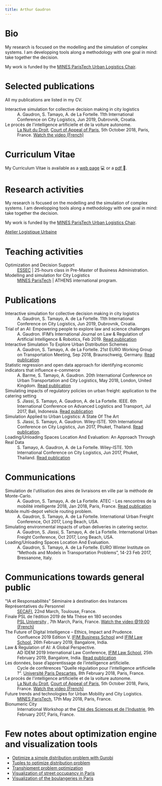 ```yaml
---
title: Arthur Gaudron
---
```


<!---
# City Logistics Workshop
<a href="https://goo.gl/forms/jSA89ceB7Ey3r1Di2">=> Surveys</a>
<a href="https://cloud.mines-paristech.fr/index.php/s/aUa0t1EsSwVJ5Ss">=> Slides</a>
<a href="https://mybinder.org/v2/gh/arthurgaudron/workshop_city_logistics/master">=> Binder</a>--->

# Bio
My research is focused on the modelling and the simulation of complex systems. I am developping tools along a methodology with one goal in mind: take together the decision. 

My work is funded by the [MINES ParisTech Urban Logistics Chair](http://chairelogistiqueurbaine.fr/).

# Selected publications
All my publications are listed in my CV.

<dl>
<dt>Interactive simulation for collective decision making in city logistics</dt>
<dd>A. Gaudron, S. Tamayo, A. de La Fortelle. 11th International Conference on City Logistics, Jun 2019, Dubrovnik, Croatia. </dd>
  
<dt>Le procès de l'intelligence artificielle et de la voiture autonome.</dt>
<dd> <a href="https://www.lanuitdudroit.fr/">La Nuit du Droit</a>, <a href="https://www.cours-appel.justice.fr/paris">Court of Appeal of Paris</a>, 5th October 2018, Paris, France. <a href="https://www.facebook.com/dalloz.editions/videos/256962881513417/">Watch the video (French)</a></dd> 
</dl>

# Curriculum Vitae
My Curriculum Vitae is available as a [web page](https://arthurgaudron.github.io/cv/cv.html) :computer: or a [pdf ](https://arthurgaudron.github.io/cv/Arthur_Gaudron_CV.pdf):page_with_curl:.


# Research activities

My research is focused on the modelling and the simulation of complex systems. I am developping tools along a methodology with one goal in mind: take together the decision. 

My work is funded by the [MINES ParisTech Urban Logistics Chair](http://chairelogistiqueurbaine.fr/).

<a href="https://github.com/arthurgaudron/workshop_city_logistics">Atelier Logistique Urbaine</a>

# Teaching activities

<dl>
<dt>Optimization and Decision Support</dt>
<dd> <a href="http://www.essec.edu/fr/">ESSEC</a>  | 25-hours class in Pre-Master of Business Administration.</dd>
<dt>Modelling and simulation for City Logistics</dt>
<dd><a href="http://www.mines-paristech.fr/">MINES ParisTech</a> | ATHENS international program. </dd>
</dl>

# Publications 
<dl>
  
<dt>Interactive simulation for collective decision making in city logistics</dt>
<dd>A. Gaudron, S. Tamayo,  A. de La Fortelle. 11th International Conference on City Logistics, Jun 2019, Dubrovnik, Croatia. </dd>
  
<dt>Trial of an AI: Empowering people to explore law and science challenges</dt>
<dd> A. Gaudron. IFIM’s International Journal on Law & Regulation of Artificial Intelligence & Robotics, Feb 2019. <a href="https://hal.archives-ouvertes.fr/hal-02055595">Read publication</a> </dd>

<dt>Interactive Simulation To Explore Urban Distribution Schemes</dt>
<dd>A. Gaudron, S. Tamayo, A. de La Fortelle. 21st EURO Working Group on Transportation Meeting, Sep 2018, Braunschweig, Germany. <a href="https://doi.org/10.1016/j.trpro.2018.12.168">Read publication</a></dd>

<dt>Statistic regression and open data approach for identifying economic indicators that influence e-commerce</dt>
<dd>A. Barme, S. Tamayo, A. Gaudron.  20th International Conference on Urban Transportation and City Logistics, May 2018, London, United Kingdom. <a href="https://hal.archives-ouvertes.fr/hal-01790991">Read publication</a></dd>

<dt>Simulating impacts of regulatory policies on urban freight: application to the catering setting</dt>
<dd>S. Jlassi, S. Tamayo, A. Gaudron, A. de La Fortelle.  IEEE. 6th International Conference on Advanced Logistics and Transport, Jul 2017, Bali, Indonesia. <a href="https://doi.org/10.1109/ICAdLT.2017.8547005">Read publication</a></dd>

<dt>Simulation Applied to Urban Logistics: A State Of The Art</dt>
<dd>S. Jlassi, S. Tamayo, A. Gaudron.  Wiley-ISTE. 10th International Conference on City Logistics, Jun 2017, Phuket, Thailand. <a href="https://hal.archives-ouvertes.fr/hal-01541556/">Read publication</a>.</dd>

<dt>Loading/Unloading Spaces Location And Evaluation: An Approach Through Real Data</dt>
<dd>S. Tamayo, A. Gaudron, A. de La Fortelle.  Wiley-ISTE. 10th International Conference on City Logistics, Jun 2017, Phuket, Thailand. <a href="https://hal.archives-ouvertes.fr/hal-01541501/">Read publication</a></dd>
</dl>

# Communications
<dl>
<dt>Simulation de l'utilisation des aires de livraisons en ville par la méthode de Monte-Carlo.</dt>
<dd>A. Gaudron, S. Tamayo, A. de La Fortelle. ATEC - Les rencontres de la mobilité intelligente 2018, Jan 2018, Paris, France. <a href="https://hal.archives-ouvertes.fr/hal-01980261">Read publication</a></dd>
<dt>Mobile multi-depot vehicle routing problem.</dt> 
<dd>A. Gaudron, S. Tamayo, A. de La Fortelle. International Urban Freight Conference, Oct 2017, Long Beach, USA.</dd>
<dt>Simulating environmental impacts of urban deliveries in catering sector.</dt> 
<dd>A. Gaudron, S. Jlassi, S. Tamayo, A. de La Fortelle. International Urban Freight Conference, Oct 2017, Long Beach, USA.</dd>
<dt>Loading/Unloading Spaces Location And Evaluation.</dt> 
<dd>A. Gaudron, S. Tamayo, A. de La Fortelle. EURO Winter Institute on “Methods and Models in Transportation Problems”, 14-23 Feb 2017, Bressanone, Italy.</dd>
</dl>


# Communications towards general public
<dl>

<dt>"IA et Responsabilités" Séminaire à destination des Instances Représentatives du Personnel</dt>
<dd><a href="http://www.secafi.com/">SECAFI</a>, 22nd March, Toulouse, France.</dd>
  
<dt>Finale PSL de l’édition 2019 de Ma Thèse en 180 secondes</dt>
<dd><a href="https://www.psl.eu/">PSL University</a> , 7th March, Paris, France. <a href="https://www.facebook.com/PSLuniv/videos/2254125644875904/">Watch the video @19:00 (French)</a></dd>
  
<dt>The Future of Digital Intelligence – Ethics, Impact and Prudence.</dt>
<dd>Confluence 2019 Edition V.   <a href="http://ifimbschool.com/">IFIM Business School</a>   and <a href="http://www.ifimlawcollege.com/">IFIM Law School</a>, 26th February 2019, Bangalore, India.</dd>

<dt>Law & Regulation of AI: A Global Perspective.</dt>
<dd>AD IDEM 2019 International Law Conference,  <a href="http://www.ifimlawcollege.com/">IFIM Law School</a>, 25th February 2019, Bangalore, India. <a href="https://hal.archives-ouvertes.fr/hal-02055595">Read publication</a>
</dd>

<dt>Les données, base d’apprentissage de l’intelligence artificielle.</dt>
<dd>Cycle de conférences "Quelle régulation pour l'intelligence artificielle ?". <a href="https://www.parisdescartes.fr/">Université Paris Descartes</a>, 8th February 2018, Paris, France.</dd>

<dt>Le procès de l'intelligence artificielle et de la voiture autonome.</dt>
<dd> <a href="https://www.lanuitdudroit.fr/">La Nuit du Droit</a>, <a href="https://www.cours-appel.justice.fr/paris">Court of Appeal of Paris</a>, 5th October 2018, Paris, France. <a href="https://www.facebook.com/dalloz.editions/videos/256962881513417/">Watch the video (French)</a></dd> 

<dt>Future trends and technologies for Urban Mobility and City Logistics.</dt>
<dd><a href="http://www.mines-paristech.fr/">MINES ParisTech</a>, 17th May 2018, Paris, France.</dd>

<dt>Bionumeric City</dt>
<dd>International Workshop at the <a href="http://www.cite-sciences.fr/fr/accueil/">Cité des Sciences et de l'Industrie</a>, 9th February 2017, Paris, France.</dd>
</dl>

# Few notes about optimization engine and visualization tools

- [Optimize a simple distribution problem with Gurobi](https://arthurgaudron.github.io/simple_distribution_problem)
- [Tuples to optimize distribution problem](https://arthurgaudron.github.io/simple_distribution_problem_tuple)
- [Transhipment problem optimization](https://arthurgaudron.github.io/transhipment_problem)
- [Visualization of street occupancy in Paris](https://arthurgaudron.github.io/2018-04-13-estimate-road-surface.html)
- [Visualization of the boulangeries in Paris](https://arthurgaudron.github.io/2018-04-01-boulangeries.html)

<!-- <a href=""></a> -->
